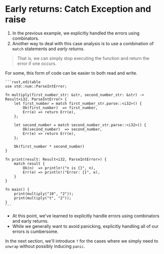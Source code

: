 # Early returns: Catch Exception and raise

1. In the previous example, we explicitly handled the errors using combinators.
2. Another way to deal with this case analysis is to use a combination of
   `match` statements and *early returns*.

> That is, we can simply stop executing the function and return the error if
> one occurs.

For some, this form of code can be easier to both read and
write.

~~~admonish tip title="Consider this version of the previous example, rewritten using early returns:" collapsible=true
```rust,editable
use std::num::ParseIntError;

fn multiply(first_number_str: &str, second_number_str: &str) -> Result<i32, ParseIntError> {
    let first_number = match first_number_str.parse::<i32>() {
        Ok(first_number)  => first_number,
        Err(e) => return Err(e),
    };

    let second_number = match second_number_str.parse::<i32>() {
        Ok(second_number)  => second_number,
        Err(e) => return Err(e),
    };

    Ok(first_number * second_number)
}

fn print(result: Result<i32, ParseIntError>) {
    match result {
        Ok(n)  => println!("n is {}", n),
        Err(e) => println!("Error: {}", e),
    }
}

fn main() {
    print(multiply("10", "2"));
    print(multiply("t", "2"));
}
```
~~~

- At this point, we've learned to explicitly handle errors using combinators
  and early returns.
- While we generally want to avoid panicking, explicitly
  handling all of our errors is cumbersome.

In the next section, we'll introduce `?` for the cases where we simply
need to `unwrap` without possibly inducing `panic`.
